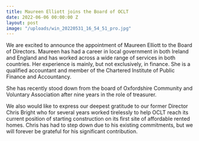 ```yaml
---
title: Maureen Elliott joins the Board of OCLT
date: 2022-06-06 00:00:00 Z
layout: post
image: "/uploads/win_20220531_16_54_51_pro.jpg"
---
```


We are excited to announce the appointment of Maureen Elliott to the Board of Directors. Maureen has had a career in local government in both Ireland and England and has worked across a wide range of services in both countries. Her experience is mainly, but not exclusively, in finance. She is a qualified accountant and member of the Chartered Institute of Public Finance and Accountancy.

She has recently stood down from the board of Oxfordshire Community and Voluntary Association after nine years in the role of treasurer.

We also would like to express our deepest gratitude to our former Director Chris Bright who for several years worked tirelessly to help OCLT reach its current position of starting construction on its first site of affordable rented homes. Chris has had to step down due to his existing commitments, but we will forever be grateful for his significant contribution.